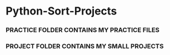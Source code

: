 # Python-Sort-Projects

### PRACTICE FOLDER CONTAINS MY PRACTICE FILES


### PROJECT FOLDER CONTAINS MY SMALL PROJECTS
